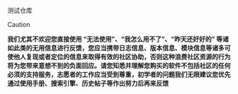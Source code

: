 测试仓库

> [!CAUTION]
> 
> **我们尤其不欢迎您直接使用 “无法使用”、“我怎么用不了”、“昨天还好好的” 等诸如此类的无用信息进行反馈，您应当携带日志信息、版本信息、模块信息等诸多可使他人复现或者定位的信息来取得有效的社区协助，否则这种浪费社区资源的行为将为您带来意想不到的负面回应。请您知悉并理解您购买的软件不包括社区的任何必须的支持服务，志愿者的工作应当受到尊重，初学者的问题我们无限建议您优先通过使用手册、搜索引擎、历史帖子等作出努力后再来反馈**
> 
